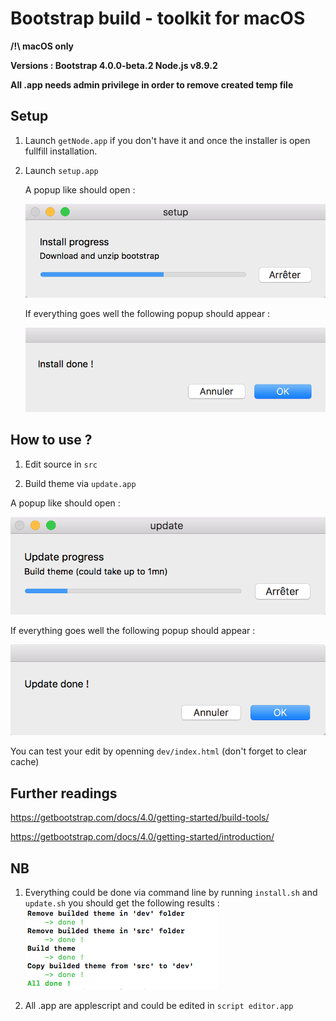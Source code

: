 # Bootstrap build - toolkit for macOS

**/!\ macOS only**

**Versions : Bootstrap 4.0.0-beta.2 Node.js v8.9.2**

**All .app needs admin privilege in order to remove created temp file**

## Setup

1. Launch `getNode.app` if you don't have it and once the installer is open fullfill installation.

2. Launch `setup.app`

   A popup like should open :

   ![](screenshots/install.png)

   If everything goes well the following popup should appear :

   ![](screenshots/res2.png)

## How to use ?

1. Edit source in `src`

2. Build theme via `update.app`

A popup like should open :

![](screenshots/updt.png)

If everything goes well the following popup should appear :

![](screenshots/res.png)

You can test your edit by openning  `dev/index.html` (don't forget to clear cache)

## Further readings

https://getbootstrap.com/docs/4.0/getting-started/build-tools/

https://getbootstrap.com/docs/4.0/getting-started/introduction/

## NB 
1. Everything could be done via command line by running `install.sh` and `update.sh` you should get the following results :
![](screenshots/install-cli.png)

2. All .app are applescript and could be edited in `script editor.app`
